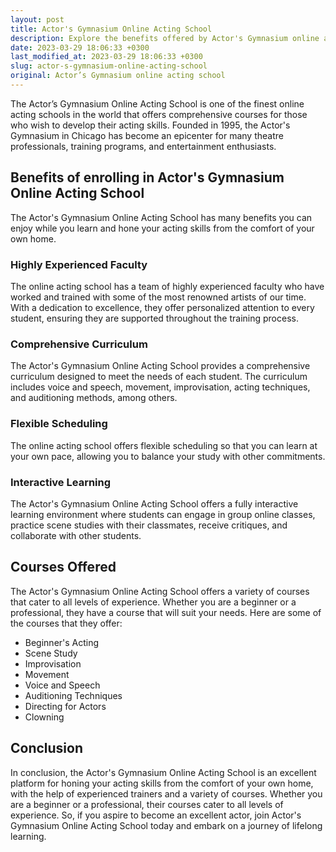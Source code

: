```yaml
---
layout: post
title: Actor's Gymnasium Online Acting School
description: Explore the benefits offered by Actor's Gymnasium online acting school and how it helps you in enhancing your acting skills.
date: 2023-03-29 18:06:33 +0300
last_modified_at: 2023-03-29 18:06:33 +0300
slug: actor-s-gymnasium-online-acting-school
original: Actor’s Gymnasium online acting school
---
```


The Actor’s Gymnasium Online Acting School is one of the finest online acting schools in the world that offers comprehensive courses for those who wish to develop their acting skills. Founded in 1995, the Actor's Gymnasium in Chicago has become an epicenter for many theatre professionals, training programs, and entertainment enthusiasts. 

## Benefits of enrolling in Actor's Gymnasium Online Acting School 

The Actor's Gymnasium Online Acting School has many benefits you can enjoy while you learn and hone your acting skills from the comfort of your own home.

### Highly Experienced Faculty
The online acting school has a team of highly experienced faculty who have worked and trained with some of the most renowned artists of our time. With a dedication to excellence, they offer personalized attention to every student, ensuring they are supported throughout the training process.

### Comprehensive Curriculum 
The Actor's Gymnasium Online Acting School provides a comprehensive curriculum designed to meet the needs of each student. The curriculum includes voice and speech, movement, improvisation, acting techniques, and auditioning methods, among others. 

### Flexible Scheduling
The online acting school offers flexible scheduling so that you can learn at your own pace, allowing you to balance your study with other commitments. 

### Interactive Learning 
The Actor's Gymnasium Online Acting School offers a fully interactive learning environment where students can engage in group online classes, practice scene studies with their classmates, receive critiques, and collaborate with other students. 

## Courses Offered

The Actor's Gymnasium Online Acting School offers a variety of courses that cater to all levels of experience. Whether you are a beginner or a professional, they have a course that will suit your needs. Here are some of the courses that they offer:

- Beginner's Acting 
- Scene Study 
- Improvisation 
- Movement 
- Voice and Speech 
- Auditioning Techniques 
- Directing for Actors 
- Clowning 

## Conclusion

In conclusion, the Actor's Gymnasium Online Acting School is an excellent platform for honing your acting skills from the comfort of your own home, with the help of experienced trainers and a variety of courses. Whether you are a beginner or a professional, their courses cater to all levels of experience. So, if you aspire to become an excellent actor, join Actor's Gymnasium Online Acting School today and embark on a journey of lifelong learning.